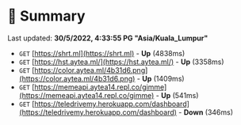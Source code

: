 # 📖 Summary
Last updated: **30/5/2022, 4:33:55 PG "Asia/Kuala_Lumpur"**

- `GET` [https://shrt.ml](https://shrt.ml) - **Up** (4838ms)
- `GET` [https://hst.aytea.ml/](https://hst.aytea.ml/) - **Up** (3358ms)
- `GET` [https://color.aytea.ml/4b31d6.png](https://color.aytea.ml/4b31d6.png) - **Up** (1409ms)
- `GET` [https://memeapi.aytea14.repl.co/gimme](https://memeapi.aytea14.repl.co/gimme) - **Up** (541ms)
- `GET` [https://teledrivemy.herokuapp.com/dashboard](https://teledrivemy.herokuapp.com/dashboard) - **Down** (346ms)
